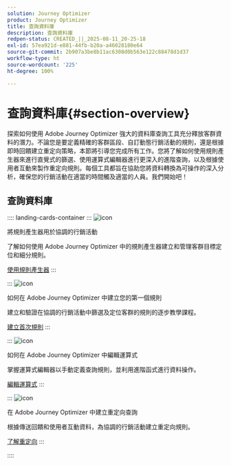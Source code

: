 ```yaml
---
solution: Journey Optimizer
product: Journey Optimizer
title: 查詢資料庫
description: 查詢資料庫
redpen-status: CREATED_||_2025-08-11_20-25-18
exl-id: 57ea921d-e881-44fb-b20a-a46028180e64
source-git-commit: 2b907a3be8b11ac6308d0b563e122c88478d1d37
workflow-type: ht
source-wordcount: '225'
ht-degree: 100%

---
```


# 查詢資料庫{#section-overview}

探索如何使用 Adobe Journey Optimizer 強大的資料庫查詢工具充分釋放客群資料的潛力。不論您是要定義精確的客群區段、自訂動態行銷活動的規則，還是根據即時回饋建立重定向策略，本節將引導您完成所有工作。您將了解如何使用規則產生器來進行直覺式的篩選、使用運算式編輯器進行更深入的進階查詢，以及根據使用者互動來製作重定向規則。每個工具都旨在協助您將資料轉換為可操作的深入分析，確保您的行銷活動在適當的時間觸及適當的人員。我們開始吧！

## 查詢資料庫

:::: landing-cards-container
:::
![icon](https://cdn.experienceleague.adobe.com/icons/list-check.svg?lang=zh-Hant)

將規則產生器用於協調的行銷活動

了解如何使用 Adobe Journey Optimizer 中的規則產生器建立和管理客群目標定位和細分規則。

[使用規則產生器](../using/orchestrated/orchestrated-rule-builder.md)
:::

:::
![icon](https://cdn.experienceleague.adobe.com/icons/circle-play.svg?lang=zh-Hant)

如何在 Adobe Journey Optimizer 中建立您的第一個規則

建立和驗證在協調的行銷活動中篩選及定位客群的規則的逐步教學課程。

[建立首次規則](../using/orchestrated/build-query.md)
:::

:::
![icon](https://cdn.experienceleague.adobe.com/icons/gear.svg?lang=zh-Hant)

如何在 Adobe Journey Optimizer 中編輯運算式

掌握運算式編輯器以手動定義查詢規則，並利用進階函式進行資料操作。

[編輯運算式](../using/orchestrated/edit-expressions.md)
:::

:::
![icon](https://cdn.experienceleague.adobe.com/icons/bullseye.svg?lang=zh-Hant)

在 Adobe Journey Optimizer 中建立重定向查詢

根據傳送回饋和使用者互動資料，為協調的行銷活動建立重定向規則。

[了解重定向](../using/orchestrated/retarget.md)
:::

::::
